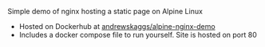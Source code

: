 Simple demo of nginx hosting a static page on Alpine Linux
* Hosted on Dockerhub at [andrewskaggs/alpine-nginx-demo](https://hub.docker.com/r/andrewskaggs/alpine-nginx-demo/)
* Includes a docker compose file to run yourself. Site is hosted on port 80
